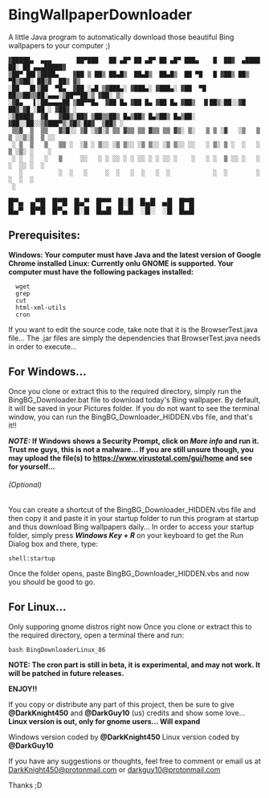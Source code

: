 # BingWallpaperDownloader
A little Java program to automatically download those beautiful Bing wallpapers to your computer ;)

```
▓█████▄  ▄▄▄       ██▀███   ██ ▄█▀ ██ ▄█▀ ██ ▄█▀ ███▄    █  ██▓  ▄████  ██░ ██ ▄▄▄█████▓
▒██▀ ██▌▒████▄    ▓██ ▒ ██▒ ██▄█▒  ██▄█▒  ██▄█▒  ██ ▀█   █ ▓██▒ ██▒ ▀█▒▓██░ ██▒▓  ██▒ ▓▒
░██   █▌▒██  ▀█▄  ▓██ ░▄█ ▒▓███▄░ ▓███▄░ ▓███▄░ ▓██  ▀█ ██▒▒██▒▒██░▄▄▄░▒██▀▀██░▒ ▓██░ ▒░
░▓█▄   ▌░██▄▄▄▄██ ▒██▀▀█▄  ▓██ █▄ ▓██ █▄ ▓██ █▄ ▓██▒  ▐▌██▒░██░░▓█  ██▓░▓█ ░██ ░ ▓██▓ ░ 
░▒████▓  ▓█   ▓██▒░██▓ ▒██▒▒██▒ █▄▒██▒ █▄▒██▒ █▄▒██░   ▓██░░██░░▒▓███▀▒░▓█▒░██▓  ▒██▒ ░ 
 ▒▒▓  ▒  ▒▒   ▓▒█░░ ▒▓ ░▒▓░▒ ▒▒ ▓▒▒ ▒▒ ▓▒▒ ▒▒ ▓▒░ ▒░   ▒ ▒ ░▓   ░▒   ▒  ▒ ░░▒░▒  ▒ ░░   
 ░ ▒  ▒   ▒   ▒▒ ░  ░▒ ░ ▒░░ ░▒ ▒░░ ░▒ ▒░░ ░▒ ▒░░ ░░   ░ ▒░ ▒ ░  ░   ░  ▒ ░▒░ ░    ░    
 ░ ░  ░   ░   ▒     ░░   ░ ░ ░░ ░ ░ ░░ ░ ░ ░░ ░    ░   ░ ░  ▒ ░░ ░   ░  ░  ░░ ░  ░      
   ░          ░  ░   ░     ░  ░   ░  ░   ░  ░            ░  ░        ░  ░  ░  ░         
 ░                                                                                                                                                                                                    
```

█▀▄ ▄▀█ █▀█ █▄▀ █▀▀ █░█ █▄█ ▄█ █▀█<br>
█▄▀ █▀█ █▀▄ █░█ █▄█ █▄█ ░█░ ░█ █▄█<br>

## Prerequisites:
**Windows: Your computer must have Java and the latest version of Google Chrome installed**
**Linux: Currently onlu GNOME is supported. Your computer must have the following packages installed:**
```
  wget
  grep
  cut
  html-xml-utils
  cron
```



If you want to edit the source code, take note that it is the BrowserTest.java file...
The .jar files are simply the dependencies that BrowserTest.java needs in order to execute...


## For Windows...

Once you clone or extract this to the required directory, simply run the BingBG_Downloader.bat file to
download today's Bing wallpaper. By default, it will be saved in your Pictures folder. If you do not want
to see the terminal window, you can run the BingBG_Downloader_HIDDEN.vbs file, and that's it!!

***NOTE:*** **If Windows shows a Security Prompt, click on _More info_ and run it. Trust me guys, this is not a malware...
If you are still unsure though, you may upload the file(s) to https://www.virustotal.com/gui/home and see for yourself...**

###### (Optional)
You can create a shortcut of the BingBG_Downloader_HIDDEN.vbs file and then copy it and paste it in
your startup folder to run this program at startup and thus download Bing wallpapers daily...
In order to access your startup folder, simply press ***Windows Key + R*** on your keyboard to get the Run
Dialog box and there, type:
```
shell:startup
```
Once the folder opens, paste BingBG_Downloader_HIDDEN.vbs and now you should be good to go.

## For Linux...
Only supporing gnome distros right now
Once you clone or extract this to the required directory, open a terminal there and run:
```
bash BingDownloaderLinux_86
```
**NOTE: The cron part is still in beta, it is experimental, and may not work. It will be patched in future releases.**


**ENJOY!!**

If you copy or distribute any part of this project, then be sure to give **@DarkKnight450** and **@DarkGuy10** (us) credits and show some love...
**Linux version is out, only for gnome users... Will expand**

Windows version coded by **@DarkKnight450**
Linux version coded by **@DarkGuy10**

If you have any suggestions or thoughts, feel free to comment or email us at DarkKnight450@protonmail.com or darkguy10@protonmail.com

Thanks ;D


